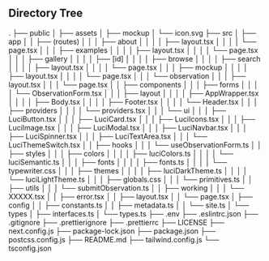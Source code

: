 ## Directory Tree

.
├── public
│   ├── assets
│   ├── mockup
│   └── icon.svg
├── src
│   ├── app
│   │   ├── (routes)
│   │   │   ├── about
│   │   │   │   ├── layout.tsx
│   │   │   │   └── page.tsx
│   │   │   ├── examples
│   │   │   │   ├── layout.tsx
│   │   │   │   └── page.tsx
│   │   │   ├── gallery
│   │   │   │   ├── [id]
│   │   │   │   ├── browse
│   │   │   │   ├── search
│   │   │   │   ├── layout.tsx
│   │   │   │   └── page.tsx
│   │   │   ├── mockup
│   │   │   │   ├── layout.tsx
│   │   │   │   └── page.tsx
│   │   │   └── observation
│   │   │       ├── layout.tsx
│   │   │       └── page.tsx
│   │   ├── components
│   │   │   ├── forms
│   │   │   │   └── ObservationForm.tsx
│   │   │   ├── layout
│   │   │   │   ├── AppWrapper.tsx
│   │   │   │   ├── Body.tsx
│   │   │   │   ├── Footer.tsx
│   │   │   │   └── Header.tsx
│   │   │   ├── providers
│   │   │   │   └── providers.tsx
│   │   │   └── ui
│   │   │       ├── LuciButton.tsx
│   │   │       ├── LuciCard.tsx
│   │   │       ├── LuciIcons.tsx
│   │   │       ├── LuciImage.tsx
│   │   │       ├── LuciModal.tsx
│   │   │       ├── LuciNavbar.tsx
│   │   │       ├── LuciSpinner.tsx
│   │   │       ├── LuciTextArea.tsx
│   │   │       └── LuciThemeSwitch.tsx
│   │   ├── hooks
│   │   │   └── useObservationForm.ts
│   │   ├── styles
│   │   │   ├── colors
│   │   │   │   ├── luciColors.ts
│   │   │   │   └── luciSemantic.ts
│   │   │   ├── fonts
│   │   │   │   ├── fonts.ts
│   │   │   │   └── typewriter.css
│   │   │   ├── themes
│   │   │   │   ├── luciDarkTheme.ts
│   │   │   │   └── luciLightTheme.ts
│   │   │   ├── globals.css
│   │   │   └── primitives.ts
│   │   ├── utils
│   │   │   └── submitObservation.ts
│   │   ├── working
│   │   │   └── XXXXX.tsx
│   │   ├── error.tsx
│   │   ├── layout.tsx
│   │   └── page.tsx
│   ├── config
│   │   ├── constants.ts
│   │   ├── metadata.ts
│   │   └── site.ts
│   └── types
│       ├── interfaces.ts
│       └── types.ts
├── .env
├── .eslintrc.json
├── .gitignore
├── .prettierignore
├── .prettierrc
├── LICENSE
├── next.config.js
├── package-lock.json
├── package.json
├── postcss.config.js
├── README.md
├── tailwind.config.js
└── tsconfig.json